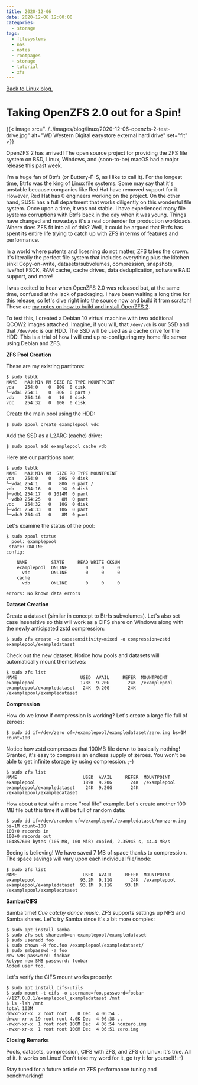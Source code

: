 ```yaml
---
title: 2020-12-06
date: 2020-12-06 12:00:00
categories:
  - storage
tags:
  - filesystems
  - nas
  - notes
  - rootpages
  - storage
  - tutorial
  - zfs
---
```


[Back to Linux blog.](../#linux)

# Taking OpenZFS 2.0 out for a Spin!

{{< image src="../../images/blog/linux/2020-12-06-openzfs-2-test-drive.jpg" alt="WD Western Digital easystore external hard drive" set="fit" >}}

OpenZFS 2 has arrived! The open source project for providing the ZFS file system on BSD, Linux, Windows, and (soon-to-be) macOS had a major release this past week.

I'm a huge fan of Btrfs (or Buttery-F-S, as I like to call it). For the longest time, Btrfs was the king of Linux file systems. Some may say that it's unstable because companies like Red Hat have removed support for it. However, Red Hat has 0 engineers working on the project. On the other hand, SUSE has a full department that works diligently on this wonderful file system. Once upon a time, it was not stable. I have experienced many file systems corruptions with Btrfs back in the day when it was young. Things have changed and nowadays it's a real contender for production workloads. Where does ZFS fit into all of this? Well, it could be argued that Btrfs has spent its entire life trying to catch up with ZFS in terms of features and performance.

In a world where patents and licesning do not matter, ZFS takes the crown. It's literally the perfect file system that includes everything plus the kitchen sink! Copy-on-write, datasets/subvolumes, compression, snapshots, live/hot FSCK, RAM cache, cache drives, data deduplication, software RAID support, and more!

I was excited to hear when OpenZFS 2.0 was released but, at the same time, confused at the lack of packaging. I have been waiting a long time for this release, so let's dive right into the source now and build it from scratch! These are [my notes on how to build and install OpenZFS 2](https://github.com/ekultails/rootpages/blob/master/src/storage/file_systems.rst#installation-source).

To test this, I created a Debian 10 virtual machine with two additional QCOW2 images attached. Imagine, if you will, that ``/dev/vdb`` is our SSD and that ``/dev/vdc`` is our HDD. The SSD will be used as a cache drive for the HDD. This is a trial of how I will end up re-configuring my home file server using Debian and ZFS.

**ZFS Pool Creation**

These are my existing partitons:

```
$ sudo lsblk
NAME   MAJ:MIN RM SIZE RO TYPE MOUNTPOINT
vda    254:0    0  80G  0 disk 
└─vda1 254:1    0  80G  0 part /
vdb    254:16   0   1G  0 disk 
vdc    254:32   0  10G  0 disk 
```

Create the main pool using the HDD:

```
$ sudo zpool create examplepool vdc
```

Add the SSD as a L2ARC (cache) drive:

```
$ sudo zpool add examplepool cache vdb
```

Here are our partitions now:

```
$ sudo lsblk
NAME   MAJ:MIN RM  SIZE RO TYPE MOUNTPOINT
vda    254:0    0   80G  0 disk 
└─vda1 254:1    0   80G  0 part /
vdb    254:16   0    1G  0 disk 
├─vdb1 254:17   0 1014M  0 part 
└─vdb9 254:25   0    8M  0 part 
vdc    254:32   0   10G  0 disk 
├─vdc1 254:33   0   10G  0 part 
└─vdc9 254:41   0    8M  0 part 
```

Let's examine the status of the pool:

```
$ sudo zpool status
  pool: examplepool
 state: ONLINE
config:

	NAME         STATE     READ WRITE CKSUM
	examplepool  ONLINE       0     0     0
	  vdc        ONLINE       0     0     0
	cache
	  vdb        ONLINE       0     0     0

errors: No known data errors
```

**Dataset Creation**

Create a dataset (similar in concept to Btrfs subvolumes). Let's also set case insensitive so this will work as a CIFS share on Windows along with the newly anticipated zstd compression:

```
$ sudo zfs create -o casesensitivity=mixed -o compression=zstd examplepool/exampledataset
```

Check out the new dataset. Notice how pools and datasets will automatically mount themselves:

```
$ sudo zfs list
NAME                        USED  AVAIL     REFER  MOUNTPOINT
examplepool                 178K  9.20G       24K  /examplepool
examplepool/exampledataset   24K  9.20G       24K  /examplepool/exampledataset
```

**Compression**

How do we know if compression is working? Let's create a large file full of zeroes:

```
$ sudo dd if=/dev/zero of=/examplepool/exampledataset/zero.img bs=1M count=100
```

Notice how zstd compresses that 100MB file down to basically nothing! Granted, it's easy to compress an endless supply of zeroes. You won't be able to get infinite storage by using compression. ;-)

```
$ sudo zfs list
NAME                         USED  AVAIL     REFER  MOUNTPOINT
examplepool                  189K  9.20G       24K  /examplepool
examplepool/exampledataset    24K  9.20G       24K  /examplepool/exampledataset
```

How about a test with a more "real life" example. Let's create another 100 MB file but this time it will be full of random data:

```
$ sudo dd if=/dev/urandom of=/examplepool/exampledataset/nonzero.img bs=1M count=100
100+0 records in
100+0 records out
104857600 bytes (105 MB, 100 MiB) copied, 2.35945 s, 44.4 MB/s
```

Seeing is believing! We have saved 7 MB of space thanks to compression. The space savings will vary upon each individual file/inode:

```
$ sudo zfs list
NAME                         USED  AVAIL     REFER  MOUNTPOINT
examplepool                 93.2M  9.11G       24K  /examplepool
examplepool/exampledataset  93.1M  9.11G     93.1M  /examplepool/exampledataset
```

**Samba/CIFS**

Samba time! *Cue catchy dance music.* ZFS supports settings up NFS and Samba shares. Let's try Samba since it's a bit more complex:

```
$ sudo apt install samba
$ sudo zfs set sharesmb=on examplepool/exampledataset
$ sudo useradd foo
$ sudo chown -R foo.foo /examplepool/exampledataset/
$ sudo smbpasswd -a foo
New SMB password: foobar
Retype new SMB password: foobar
Added user foo.
```

Let's verify the CIFS mount works properly:

```
$ sudo apt install cifs-utils
$ sudo mount -t cifs -o username=foo,password=foobar //127.0.0.1/examplepool_exampledataset /mnt
$ ls -lah /mnt
total 103M
drwxr-xr-x  2 root root    0 Dec  4 06:54 .
drwxr-xr-x 19 root root 4.0K Dec  4 06:38 ..
-rwxr-xr-x  1 root root 100M Dec  4 06:54 nonzero.img
-rwxr-xr-x  1 root root 100M Dec  4 06:51 zero.img
```

**Closing Remarks**

Pools, datasets, compression, CIFS with ZFS, and ZFS on Linux: it's true. All of it. It works on Linux! Don't take my word for it, go try it for yourself! :-)

Stay tuned for a future article on ZFS performance tuning and benchmarking!
